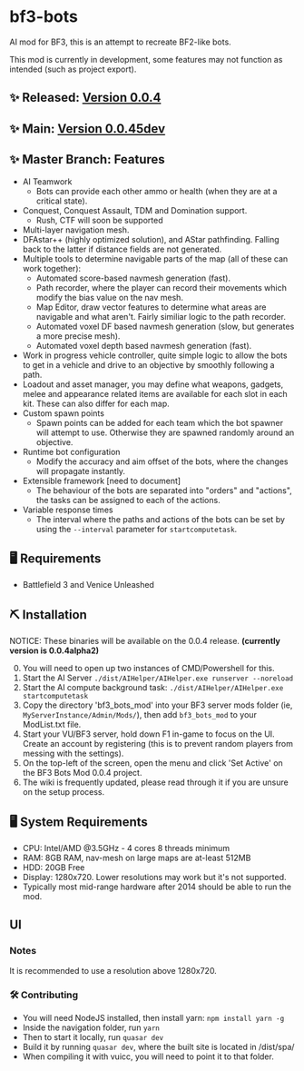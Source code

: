# bf3-bots
AI mod for BF3, this is an attempt to recreate BF2-like bots.

This mod is currently in development, some features may not function as intended (such as project export).



## ✨ Released: [Version 0.0.4](https://github.com/SquarerFive/bf3-bots/releases/tag/0.0.4)

## ✨ Main: [Version 0.0.45dev](https://github.com/SquarerFive/bf3-bots/tree/main)

## ✨ Master Branch: Features
- AI Teamwork
    - Bots can provide each other ammo or health (when they are at a critical state).
- Conquest, Conquest Assault, TDM and Domination support. 
    - Rush, CTF will soon be supported
- Multi-layer navigation mesh.
- DFAstar++ (highly optimized solution), and AStar pathfinding. Falling back to the latter if distance fields are not generated.
- Multiple tools to determine navigable parts of the map (all of these can work together):
    - Automated score-based navmesh generation (fast).
    - Path recorder, where the player can record their movements which modify the bias value on the nav mesh.
    - Map Editor, draw vector features to determine what areas are navigable and what aren't. Fairly similiar logic to the path recorder.
    - Automated voxel DF based navmesh generation (slow, but generates a more precise mesh).
    - Automated voxel depth based navmesh generation (fast).
- Work in progress vehicle controller, quite simple logic to allow the bots to get in a vehicle and drive to an objective by smoothly following a path.
- Loadout and asset manager, you may define what weapons, gadgets, melee and appearance related items are available for each slot in each kit. These can also differ for each map.
- Custom spawn points
    - Spawn points can be added for each team which the bot spawner will attempt to use. Otherwise they are spawned randomly around an objective.
- Runtime bot configuration
    - Modify the accuracy and aim offset of the bots, where the changes will propagate instantly.
- Extensible framework [need to document]
    - The behaviour of the bots are separated into "orders" and "actions", the tasks can be assigned to each of the actions. 
- Variable response times
    - The interval where the paths and actions of the bots can be set by using the `--interval` parameter for `startcomputetask`.

## 🖥 Requirements
- Battlefield 3 and Venice Unleashed

## ⛏ Installation
NOTICE: These binaries will be available on the 0.0.4 release. **(currently version is 0.0.4alpha2)**

0. You will need to open up two instances of CMD/Powershell for this.
1. Start the AI Server ```./dist/AIHelper/AIHelper.exe runserver --noreload```
2. Start the AI compute background task: ```./dist/AIHelper/AIHelper.exe startcomputetask```
3. Copy the directory 'bf3_bots_mod' into your BF3 server mods folder (ie, `MyServerInstance/Admin/Mods/`), then add `bf3_bots_mod` to your ModList.txt file.
4. Start your VU/BF3 server, hold down F1 in-game to focus on the UI. Create an account by registering (this is to prevent random players from messing with the settings).
5. On the top-left of the screen, open the menu and click 'Set Active' on the BF3 Bots Mod 0.0.4 project.
6. The wiki is frequently updated, please read through it if you are unsure on the setup process.

## 🖥 System Requirements
- CPU: Intel/AMD @3.5GHz - 4 cores 8 threads minimum
- RAM: 8GB RAM, nav-mesh on large maps are at-least 512MB
- HDD: 20GB Free
- Display: 1280x720. Lower resolutions may work but it's not supported.
- Typically most mid-range hardware after 2014 should be able to run the mod.


## UI
### Notes
It is recommended to use a resolution above 1280x720.
### 🛠 Contributing
- You will need NodeJS installed, then install yarn: `npm install yarn -g`
- Inside the navigation folder, run `yarn`
- Then to start it locally, run `quasar dev`
- Build it by running `quasar dev`, where the built site is located in /dist/spa/
- When compiling it with vuicc, you will need to point it to that folder.


